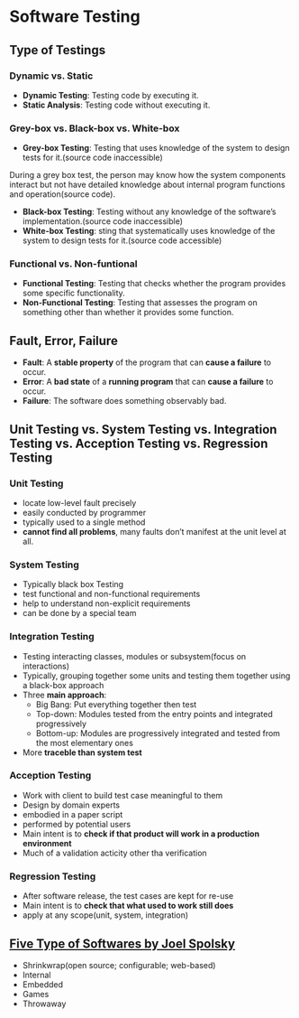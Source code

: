 # Software Testing
## Type of Testings
### Dynamic vs. Static
- **Dynamic Testing**: Testing code by executing it.
- **Static Analysis**: Testing code without executing it.

### Grey-box vs. Black-box vs. White-box
- **Grey-box Testing**: Testing that uses knowledge of the system to design tests for it.(source code inaccessible)

During a grey box test, the person may know how the system components interact but not have detailed knowledge about internal program functions and operation(source code).

- **Black-box Testing**: Testing without any knowledge of the software’s implementation.(source code inaccessible)
- **White-box Testing**: sting that systematically uses knowledge of the system to design tests for it.(source code accessible)

### Functional vs. Non-funtional
- **Functional Testing**: Testing that checks whether the program provides some specific functionality.
- **Non-Functional Testing**: Testing that assesses the program on something other than whether it provides some function.

## Fault, Error, Failure
- **Fault**: A **stable property** of the program that can **cause a failure** to occur.
- **Error**: A **bad state** of a **running program** that can **cause a failure** to occur.
- **Failure**: The software does something observably bad.

## Unit Testing vs. System Testing vs. Integration Testing vs. Acception Testing vs. Regression Testing
### Unit Testing
- locate low-level fault precisely
- easily conducted by programmer
- typically used to a single method
- **cannot find all problems**, many faults don’t manifest at the unit level at all.
### System Testing
- Typically black box Testing
- test functional and non-functional requirements
- help to understand non-explicit requirements
- can be done by a special team
### Integration Testing
- Testing interacting classes, modules or subsystem(focus on interactions)
- Typically, grouping together some units and testing them together using a black-box approach
- Three **main approach**:
  - Big Bang: Put everything together then test
  - Top-down: Modules tested from the entry points and integrated progressively
  - Bottom-up: Modules are progressively integrated and tested from the most elementary ones
- More **traceble than system test**
### Acception Testing
- Work with client to build test case meaningful to them
- Design by domain experts
- embodied in a paper script
- performed by potential users
- Main intent is to **check if that product will work in a production environment**
- Much of a validation acticity other tha verification
### Regression Testing
- After software release, the test cases are kept for re-use
- Main intent is to **check that what used to work still does**
- apply at any scope(unit, system, integration)

## [Five Type of Softwares by Joel Spolsky](https://www.joelonsoftware.com/2002/05/06/five-worlds/)
- Shrinkwrap(open source; configurable; web-based)
- Internal
- Embedded
- Games
- Throwaway
